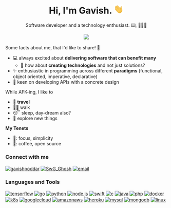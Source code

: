 <h1 align="center">Hi, I'm Gavish. <img src="https://raw.githubusercontent.com/ABSphreak/ABSphreak/master/gifs/Hi.gif" width="30px"</img></h1>

<p align="center">
  Software developer and a technology enthusiast. ⌨️, 👨🏻‍💻
</p>


<p align="center">
  <a href="https://github-readme-stats.vercel.app">
    <img src="https://github-readme-stats.vercel.app/api?username=gavishpoddar&bg_color=30,e96443,904e95&title_color=fff&text_color=fff&icon_color=79ff97&count_private=true&show_icons=true">
  </a>
</p>


Some facts about me, that I'd like to share! 🙂
- 💻 always excited about **delivering software that can benefit many**
  - 🍥 how about **creating technologies** and not just solutions?
- ✨ enthusiastic in programming across different **paradigms** (functional, object oriented, imperative, declarative)
- 🔩 keen on developing APIs with a concrete design

While AFK-ing, I like to
- 🛫 **travel**
- 🚶🏻 walk
- 😴 sleep, day-dream also?
- 🔭 explore new things

**My Tenets**
- 🔑: focus, simplicity
- 💖: coffee, open source

### Connect with me
<p align="left">
  <a href="https://www.linkedin.com/in/gavishpoddar/" target="blank"><img align="center" src="https://cdn.jsdelivr.net/npm/simple-icons@3.0.1/icons/linkedin.svg" alt="gavishpoddar" height="30" width="40" /></a>
  <a href="https://instagram.com/gavishpoddar" target="blank"><img align="center" src="https://cdn.jsdelivr.net/npm/simple-icons@3.0.1/icons/instagram.svg" alt="SwG_Ghosh" height="30" width="40" /></a>
  <a href="mailto:gavishpoddar@hotmail.com" target="blank"><img align="center" src="https://cdn.jsdelivr.net/npm/simple-icons@3.0.1/icons/mail-dot-ru.svg" alt="email" height="30" width="40" /></a>
</p>

### Languages and Tools
<p align="left">
  <a href="https://tensorflow.org" target="blank"><img align="center" src="https://cdn.jsdelivr.net/npm/simple-icons@3.0.1/icons/tensorflow.svg" alt="tensorflow" height="30" width="40" /></a>
  <a href="https://golang.org" target="blank"><img align="center" src="https://cdn.jsdelivr.net/npm/simple-icons@3.0.1/icons/go.svg" alt="go" height="30" width="40" /></a>
  <a href="https://python.org" target="blank"><img align="center" src="https://cdn.jsdelivr.net/npm/simple-icons@3.0.1/icons/python.svg" alt="python" height="30" width="40" /></a>
  <a href="https://nodejs.org" target="blank"><img align="center" src="https://cdn.jsdelivr.net/npm/simple-icons@3.0.1/icons/node-dot-js.svg" alt="node.js" height="30" width="40" /></a>
  <a href="https://swift.org" target="blank"><img align="center" src="https://cdn.jsdelivr.net/npm/simple-icons@3.0.1/icons/swift.svg" alt="swift" height="30" width="40" /></a>
  <a href="https://en.cppreference.com/w/c" target="blank"><img align="center" src="https://cdn.jsdelivr.net/npm/simple-icons@3.0.1/icons/c.svg" alt="c" height="30" width="40" /></a>
  <a href="https://java.com" target="blank"><img align="center" src="https://cdn.jsdelivr.net/npm/simple-icons@3.0.1/icons/java.svg" alt="java" height="30" width="40" /></a>
  <a href="https://php.net" target="blank"><img align="center" src="https://cdn.jsdelivr.net/npm/simple-icons@3.0.1/icons/php.svg" alt="php" height="30" width="40" /></a>
  <a href="https://docker.com" target="blank"><img align="center" src="https://cdn.jsdelivr.net/npm/simple-icons@3.0.1/icons/docker.svg" alt="docker" height="30" width="40" /></a>
  <a href="https://kubernetes.io" target="blank"><img align="center" src="https://cdn.jsdelivr.net/npm/simple-icons@3.0.1/icons/kubernetes.svg" alt="k8s" height="30" width="40" /></a>
  <a href="https://cloud.google.com" target="blank"><img align="center" src="https://cdn.jsdelivr.net/npm/simple-icons@3.0.1/icons/googlecloud.svg" alt="googlecloud" height="30" width="40" /></a>
  <a href="https://aws.amazon.com" target="blank"><img align="center" src="https://cdn.jsdelivr.net/npm/simple-icons@3.0.1/icons/amazonaws.svg" alt="amazonaws" height="30" width="40" /></a>
  <a href="https://heroku.com" target="blank"><img align="center" src="https://cdn.jsdelivr.net/npm/simple-icons@3.0.1/icons/heroku.svg" alt="heroku" height="30" width="40" /></a>
  <a href="https://mysql.com" target="blank"><img align="center" src="https://cdn.jsdelivr.net/npm/simple-icons@3.0.1/icons/mysql.svg" alt="mysql" height="30" width="40" /></a>
  <a href="https://mongodb.com" target="blank"><img align="center" src="https://cdn.jsdelivr.net/npm/simple-icons@3.0.1/icons/mongodb.svg" alt="mongodb" height="30" width="40" /></a>
  <a href="https://linux.org" target="blank"><img align="center" src="https://cdn.jsdelivr.net/npm/simple-icons@3.0.1/icons/linux.svg" alt="linux" height="30" width="40" /></a>
  
</p>
